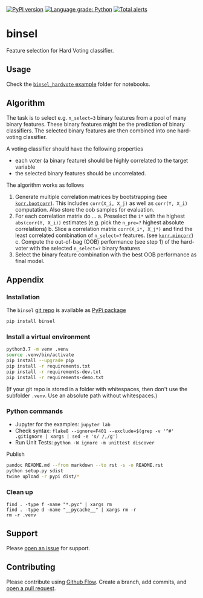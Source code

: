 [![PyPI version](https://badge.fury.io/py/binsel.svg)](https://badge.fury.io/py/binsel)
[![Language grade: Python](https://img.shields.io/lgtm/grade/python/g/kmedian/binsel.svg?logo=lgtm&logoWidth=18)](https://lgtm.com/projects/g/kmedian/binsel/context:python)
[![Total alerts](https://img.shields.io/lgtm/alerts/g/kmedian/binsel.svg?logo=lgtm&logoWidth=18)](https://lgtm.com/projects/g/kmedian/binsel/alerts/)

# binsel
Feature selection for Hard Voting classifier.


## Usage
Check the [`binsel_hardvote` example](https://github.com/kmedian/binsel/blob/master/examples/binsel_hardvote.ipynb) folder for notebooks.


## Algorithm
The task is to select e.g. `n_select=3` binary features from a pool of many binary features.
These binary features might be the prediction of binary classifiers. 
The selected binary features are then combined into one hard-voting classifier.

A voting classifier should have the following properties

* each voter (a binary feature) should be highly correlated to the target variable
* the selected binary features should be uncorrelated.

The algorithm works as follows 

1. Generate multiple correlation matrices by bootstrapping (see [`korr.bootcorr`](https://github.com/kmedian/korr/blob/master/korr/bootcorr.py)). This includes `corr(X_i, X_j)` as well as `corr(Y, X_i)` computation. Also store the oob samples for evaluation.
2. For each correlation matrix do ...
    a. Preselect the `i*` with the highest `abs(corr(Y, X_i))` estimates (e.g. pick the `n_pre=?` highest absolute correlations)
    b. Slice a correlation matrix `corr(X_i*, X_j*)` and find the least correlated combination of `n_select=?` features. (see [`korr.mincorr`](https://github.com/kmedian/korr/blob/master/korr/mincorr.py))
    c. Compute the out-of-bag (OOB) performance (see step 1) of the hard-voter with the selected `n_select=?` binary features
3. Select the binary feature combination with the best OOB performance as final model.


## Appendix

### Installation
The `binsel` [git repo](http://github.com/kmedian/binsel) is available as [PyPi package](https://pypi.org/project/binsel)

```sh
pip install binsel
```

### Install a virtual environment

```sh
python3.7 -m venv .venv
source .venv/bin/activate
pip install --upgrade pip
pip install -r requirements.txt
pip install -r requirements-dev.txt
pip install -r requirements-demo.txt
```

(If your git repo is stored in a folder with whitespaces, then don't use the subfolder `.venv`. Use an absolute path without whitespaces.)

### Python commands

* Jupyter for the examples: `jupyter lab`
* Check syntax: `flake8 --ignore=F401 --exclude=$(grep -v '^#' .gitignore | xargs | sed -e 's/ /,/g')`
* Run Unit Tests: `python -W ignore -m unittest discover`

Publish

```sh
pandoc README.md --from markdown --to rst -s -o README.rst
python setup.py sdist 
twine upload -r pypi dist/*
```

### Clean up 

```
find . -type f -name "*.pyc" | xargs rm
find . -type d -name "__pycache__" | xargs rm -r
rm -r .venv
```

## Support
Please [open an issue](https://github.com/kmedian/binsel/issues/new) for support.


## Contributing
Please contribute using [Github Flow](https://guides.github.com/introduction/flow/). Create a branch, add commits, and [open a pull request](https://github.com/kmedian/binsel/compare/).
